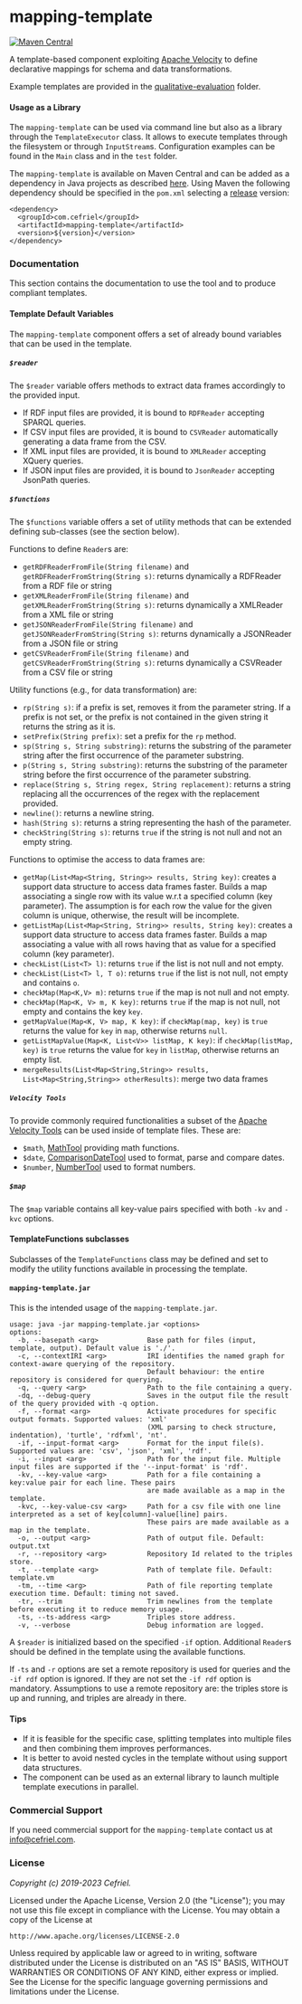 # mapping-template

[![Maven Central](https://img.shields.io/maven-central/v/com.cefriel/mapping-template.svg?label=Maven%20Central)](https://search.maven.org/artifact/com.cefriel/mapping-template)

A template-based component exploiting [Apache Velocity](https://velocity.apache.org/) to define declarative mappings for schema and data transformations.

Example templates are provided in the [qualitative-evaluation](https://github.com/cefriel/mapping-template/tree/main/qualitative-evaluation) folder.

#### Usage as a Library

The  `mapping-template` can be used via command line but also as a library through the `TemplateExecutor` class. It allows to execute templates through the filesystem or through `InputStream`s. Configuration examples can be found in the `Main` class and in the `test` folder.

The `mapping-template` is available on Maven Central and can be added as a dependency in Java projects as described [here](https://search.maven.org/artifact/com.cefriel/mapping-template). Using Maven the following dependency should be specified in the `pom.xml` selecting a [release](https://github.com/cefriel/mapping-template/releases) version:
```
<dependency>
  <groupId>com.cefriel</groupId>
  <artifactId>mapping-template</artifactId>
  <version>${version}</version>
</dependency>
```

### Documentation
This section contains the documentation to use the tool and to produce compliant templates.

#### Template Default Variables
The `mapping-template` component offers a set of already bound variables that can be used in the template.

##### `$reader` 

The `$reader` variable offers methods to extract data frames accordingly to the provided input.

- If RDF input files are provided, it is bound to `RDFReader` accepting SPARQL queries.
- If CSV input files are provided, it is bound to `CSVReader` automatically generating a data frame from the CSV.
- If XML input files are provided, it is bound to `XMLReader` accepting XQuery queries.
- If JSON input files are provided, it is bound to `JsonReader` accepting JsonPath queries.

##### `$functions`

The `$functions` variable offers a set of utility methods that can be extended defining sub-classes (see the section below). 

Functions to define `Reader`s are:
- `getRDFReaderFromFile(String filename)` and `getRDFReaderFromString(String s)`: returns dynamically a RDFReader from a RDF file or string
- `getXMLReaderFromFile(String filename)` and `getXMLReaderFromString(String s)`: returns dynamically a XMLReader from a XML file or string
- `getJSONReaderFromFile(String filename)` and `getJSONReaderFromString(String s)`: returns dynamically a JSONReader from a JSON file or string
- `getCSVReaderFromFile(String filename)` and `getCSVReaderFromString(String s)`: returns dynamically a CSVReader from a CSV file or string

Utility functions (e.g., for data transformation) are:
- `rp(String s)`: if a prefix is set, removes it from the parameter string. If a prefix is not set, or the prefix is not contained in the given string it returns the string as it is.
- `setPrefix(String prefix)`: set a prefix for the `rp` method.
- `sp(String s, String substring)`: returns the substring of the parameter string after the first occurrence of the parameter substring.
- `p(String s, String substring)`: returns the substring of the parameter string before the first occurrence of the parameter substring.
- `replace(String s, String regex, String replacement)`: returns a string replacing all the occurrences of the regex with the replacement provided.
- `newline()`: returns a newline string.
- `hash(String s)`: returns a string representing the hash of the parameter.
- `checkString(String s)`: returns `true` if the string is not null and not an empty string.

Functions to optimise the access to data frames are:
- `getMap(List<Map<String, String>> results, String key)`: creates a support data structure to access data frames faster. Builds a map associating a single row with its value w.r.t a specified column (key parameter). The assumption is for each row the value for the given column is unique, otherwise, the result will be incomplete.
- `getListMap(List<Map<String, String>> results, String key)`: creates a support data structure to access data frames faster. Builds a map associating a value with all rows having that as value for a specified column (key parameter).
- `checkList(List<T> l)`: returns `true` if the list is not null and not empty.
- `checkList(List<T> l, T o)`: returns `true` if the list is not null, not empty and contains `o`.
- `checkMap(Map<K,V> m)`: returns `true` if the map is not null and not empty.
- `checkMap(Map<K, V> m, K key)`: returns `true` if the map is not null, not empty and contains the key `key`.
- `getMapValue(Map<K, V> map, K key)`: if `checkMap(map, key)` is `true` returns the value for `key` in `map`, otherwise returns `null`. 
- `getListMapValue(Map<K, List<V>> listMap, K key)`: if `checkMap(listMap, key)` is `true` returns the value for `key` in `listMap`, otherwise returns an empty list.
- `mergeResults(List<Map<String,String>> results, List<Map<String,String>> otherResults)`: merge two data frames

##### `Velocity Tools`

To provide commonly required functionalities a subset of the [Apache Velocity Tools](https://velocity.apache.org/tools/3.1/tools-summary.html) can be used inside of template files. These are:

- `$math`, [MathTool](https://velocity.apache.org/tools/3.1/tools-summary.html#MathTool) providing math functions.
- `$date`, [ComparisonDateTool](https://velocity.apache.org/tools/3.1/tools-summary.html#ComparisonDateTool) used to format, parse and compare dates.
- `$number`, [NumberTool](https://velocity.apache.org/tools/3.1/tools-summary.html#NumberTool) used to format numbers.

##### `$map`
The `$map` variable contains all key-value pairs specified with both `-kv` and `-kvc` options.

#### TemplateFunctions subclasses
Subclasses of the `TemplateFunctions` class may be defined and set to modify the utility functions available in processing the template.

#### `mapping-template.jar` ####
This is the intended usage of the `mapping-template.jar`.

```
usage: java -jar mapping-template.jar <options>
options:
  -b, --basepath <arg>            Base path for files (input, template, output). Default value is './'.
  -c, --contextIRI <arg>          IRI identifies the named graph for context-aware querying of the repository. 
                                  Default behaviour: the entire repository is considered for querying.
  -q, --query <arg>               Path to the file containing a query.
  -dq, --debug-query              Saves in the output file the result of the query provided with -q option.
  -f, --format <arg>              Activate procedures for specific output formats. Supported values: 'xml' 
                                  (XML parsing to check structure, indentation), 'turtle', 'rdfxml', 'nt'.
  -if, --input-format <arg>		  Format for the input file(s). Supported values are: 'csv', 'json', 'xml', 'rdf'.
  -i, --input <arg>               Path for the input file. Multiple input files are supported if the '--input-format' is 'rdf'.
  -kv, --key-value <arg>          Path for a file containing a key:value pair for each line. These pairs
                                  are made available as a map in the template.
  -kvc, --key-value-csv <arg>     Path for a csv file with one line interpreted as a set of key[column]-value[line] pairs. 
                                  These pairs are made available as a map in the template.
  -o, --output <arg>              Path of output file. Default: output.txt
  -r, --repository <arg>          Repository Id related to the triples store.
  -t, --template <arg>            Path of template file. Default: template.vm
  -tm, --time <arg>               Path of file reporting template execution time. Default: timing not saved. 
  -tr, --trim                     Trim newlines from the template before executing it to reduce memory usage.
  -ts, --ts-address <arg>         Triples store address.
  -v, --verbose                   Debug information are logged.
```
A `$reader` is initialized based on the specified `-if` option. Additional `Reader`s should be defined in the template using the available functions.

If `-ts` and `-r` options are set a remote repository is used for queries and the `-if rdf`  option is ignored. If they are not set the `-if rdf` option is mandatory. Assumptions to use a remote repository are: the triples store is up and running, and triples are already in there.

#### Tips ####
- If it is feasible for the specific case, splitting templates into multiple files and then combining them improves performances. 
- It is better to avoid nested cycles in the template without using support data structures.
- The component can be used as an external library to launch multiple template executions in parallel.

### Commercial Support

If you need commercial support for the `mapping-template` contact us at [info@cefriel.com](mailto:info@cefriel.com).

### License

_Copyright (c) 2019-2023 Cefriel._

Licensed under the Apache License, Version 2.0 (the "License");
you may not use this file except in compliance with the License.
You may obtain a copy of the License at

    http://www.apache.org/licenses/LICENSE-2.0

Unless required by applicable law or agreed to in writing, software
distributed under the License is distributed on an "AS IS" BASIS,
WITHOUT WARRANTIES OR CONDITIONS OF ANY KIND, either express or implied.
See the License for the specific language governing permissions and
limitations under the License.
